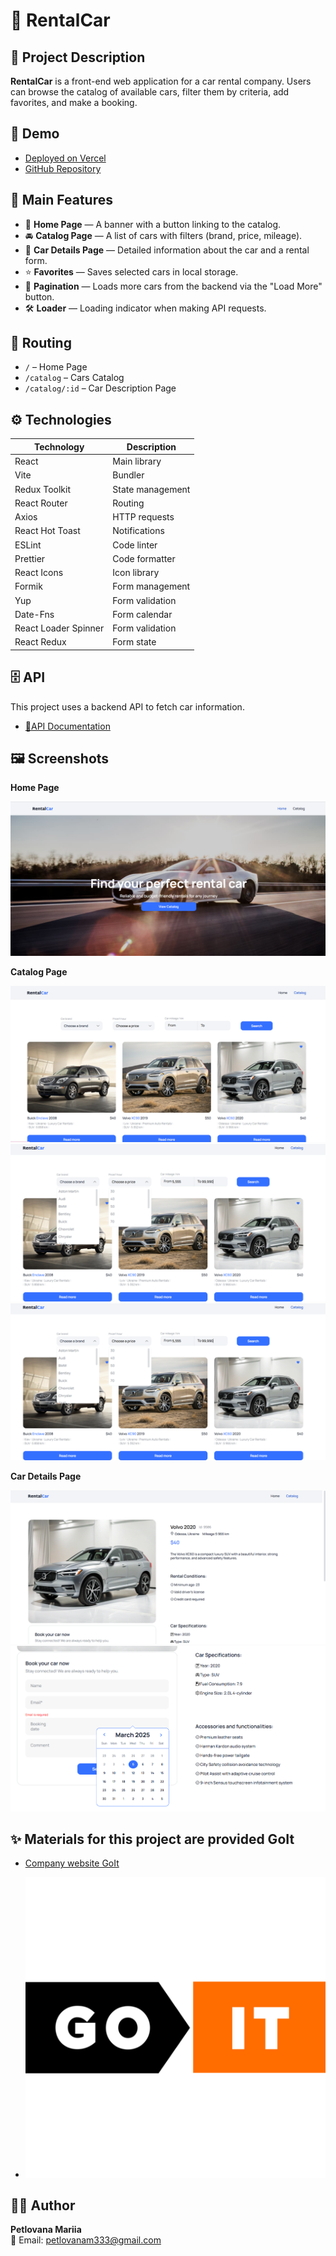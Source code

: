 # 🚗 RentalCar

## 📌 Project Description

**RentalCar** is a front-end web application for a car rental company.
Users can browse the catalog of available cars, filter them by
criteria, add favorites, and make a booking.

## 🔗 Demo

- [Deployed on Vercel](https://rental-car-silk.vercel.app)
- [GitHub Repository](https://github.com/Mariia-Petlovana-91/RentalCar)

## 📜 Main Features

- 📌 **Home Page** — A banner with a button linking to the catalog.
- 🚘 **Catalog Page** — A list of cars with filters (brand, price,
  mileage).
- 📝 **Car Details Page** — Detailed information about the car and a
  rental form.
- ⭐ **Favorites** — Saves selected cars in local storage.
- 🔄 **Pagination** — Loads more cars from the backend via the "Load
  More" button.
- 🛠 **Loader** — Loading indicator when making API requests.

## 📍 Routing

- `/` – Home Page
- `/catalog` – Cars Catalog
- `/catalog/:id` – Car Description Page

## ⚙️ Technologies

| Technology           | Description      |
| -------------------- | ---------------- |
| React                | Main library     |
| Vite                 | Bundler          |
| Redux Toolkit        | State management |
| React Router         | Routing          |
| Axios                | HTTP requests    |
| React Hot Toast      | Notifications    |
| ESLint               | Code linter      |
| Prettier             | Code formatter   |
| React Icons          | Icon library     |
| Formik               | Form management  |
| Yup                  | Form validation  |
| Date-Fns             | Form calendar    |
| React Loader Spinner | Form validation  |
| React Redux          | Form state       |

## 🗄 API

This project uses a backend API to fetch car information.

- [📜API Documentation ](#https://car-rental-api.goit.global/api-docs/)

## 🖼 Screenshots

**Home Page**

![Home Page](./pablic/home.png)

**Catalog Page**

![Catalog Page](./pablic/catalog.png)
![Filtration Page](./pablic/filtration.png)
![Pagination Page](./pablic/filtration.png)

**Car Details Page**

![Car Details Page](./pablic/detailCar.png)
![Order Form](./pablic/orderForm.png)

## ✨ Materials for this project are provided GoIt

- [Сompany website GoIt](https://www.googleadservices.com/pagead/aclk?sa=L&ai=DChcSEwi41Ku7y_GLAxXLR5EFHeuQBCEYABAAGgJscg&co=1&gclid=CjwKCAiA5pq-BhBuEiwAvkzVZeosMp0g2-bgZq1Ch3uh0NGc4OfYDqZrtSunzdDrkFV4zlC5XoE5iBoCRgYQAvD_BwE&ohost=www.google.com&cid=CAESVOD2eYjBowlv0Fzgm-qpiUS14QI2J21-y2o0MZfPmtHAtem227N_X1FC0US-b8V2TjURLS5v9H7miGGXN8JgKthxOW0GbkyOeFy0_M42g10NXQuEXw&sig=AOD64_28sKgTC_NgJp5Vv07ngXx-LQ25PA&q&adurl&ved=2ahUKEwibk6e7y_GLAxVQGxAIHVCaANsQ0Qx6BAgYEAE)

- ![Logo](./pablic/logoGoit.png)

## 👨‍💻 Author

**Petlovana Mariia**  
📧 Email: petlovanam333@gmail.com
